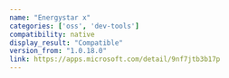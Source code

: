 ```yaml
---
name: "Energystar x"
categories: ['oss', 'dev-tools']
compatibility: native
display_result: "Compatible"
version_from: "1.0.18.0"
link: https://apps.microsoft.com/detail/9nf7jtb3b17p
---
```

